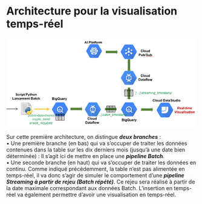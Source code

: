 # Architecture pour la visualisation temps-réel 

![](images/architecture_visualisation_temps_reel.png)

Sur cette première architecture, on distingue ***deux branches*** : <br>
•	Une première branche (en bas) qui va s’occuper de traiter les données contenues dans la table sur les dix derniers mois (jusqu’à une date bien déterminée) : Il s’agit ici de mettre en place une ***pipeline Batch***. <br>
•	Une seconde branche (en haut) qui va s’occuper de traiter les données en continu. Comme indiqué précédemment, la table n’est pas alimentée en temps-réel, il va donc s’agir de simuler le comportement d’une ***pipeline Streaming à partir de rejeu (Batch répété)***. Ce rejeu sera réalisé à partir de la date maximale correspondant aux données Batch. L’insertion en temps-réel va également permettre d’avoir une visualisation en temps-réel. <br>
